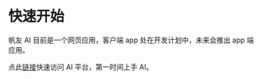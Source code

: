 # 快速开始
帆友 AI 目前是一个网页应用，客户端 app 处在开发计划中，未来会推出 app 端应用。

点此[链接](https://ai.foruai.com "帆友 AI")快速访问 AI 平台，第一时间上手 AI。